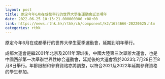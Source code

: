 ```yaml
---
layout: post
title: 原定今年6月在成都舉行的世界大學生運動會延至明年
date: 2022-06-25 10:13:21.000000000 +08:00
link: https://news.rthk.hk/rthk/ch/component/k2/1654666-20220625.htm
categories: rthk
---
```


原定今年6月在成都舉行的世界大學生夏季運動會，延期到明年舉行。

成都大運會是繼2001年北京及2011年深圳後，中國大陸第三次舉辦大運會，也是中國西部第一次舉辦世界性綜合運動會，延期後的大運會將於2023年7月28日至8月8日舉行。年齡限制和參賽資格亦將調整，以符合2021及2022年延期參賽資格的學生參加。
